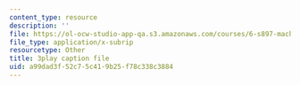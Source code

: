 ```yaml
---
content_type: resource
description: ''
file: https://ol-ocw-studio-app-qa.s3.amazonaws.com/courses/6-s897-machine-learning-for-healthcare-spring-2019/a99dad3f52c75c419b25f78c338c3884_shuV1tJbTU.vtt
file_type: application/x-subrip
resourcetype: Other
title: 3play caption file
uid: a99dad3f-52c7-5c41-9b25-f78c338c3884
---
```

